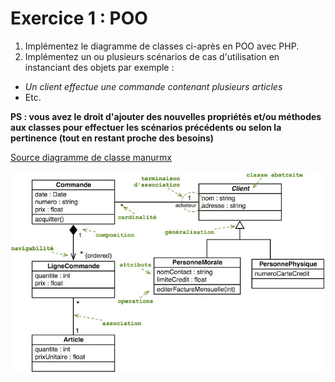 # Exercice 1 : POO

1. Implémentez le diagramme de classes ci-après en POO avec PHP.
2. Implémentez un ou plusieurs scénarios de cas d'utilisation en instanciant des objets par exemple :
- *Un client effectue une commande contenant plusieurs articles*
- Etc.

**PS : vous avez le droit d'ajouter des nouvelles propriétés et/ou méthodes aux classes pour effectuer les scénarios précédents ou selon la pertinence (tout en restant proche des besoins)**
 
[Source diagramme de classe manurmx](https://medium.com/@manurnx/le-diagramme-de-classes-2447602613f2)

![eshop](./img/diag_class_product.webp)
